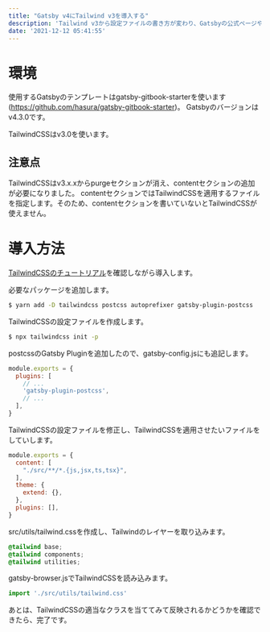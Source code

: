 ```yaml
---
title: "Gatsby v4にTailwind v3を導入する"
description: 'Tailwind v3から設定ファイルの書き方が変わり、Gatsbyの公式ページやブログ記事通りにやっても設定できなくなってるので追加しました'
date: '2021-12-12 05:41:55'
---
```

# 環境
使用するGatsbyのテンプレートはgatsby-gitbook-starterを使います (https://github.com/hasura/gatsby-gitbook-starter)。
Gatsbyのバージョンはv4.3.0です。

TailwindCSSはv3.0を使います。

## 注意点
TailwindCSSはv3.x.xからpurgeセクションが消え、contentセクションの追加が必要になりました。
contentセクションではTailwindCSSを適用するファイルを指定します。そのため、contentセクションを書いていないとTailwindCSSが使えません。

# 導入方法
[TailwindCSSのチュートリアル](https://tailwindcss.com/docs/guides/gatsby)を確認しながら導入します。

必要なパッケージを追加します。

```bash
$ yarn add -D tailwindcss postcss autoprefixer gatsby-plugin-postcss
```

TailwindCSSの設定ファイルを作成します。

```bash
$ npx tailwindcss init -p
```

postcssのGatsby Pluginを追加したので、gatsby-config.jsにも追記します。

```js
module.exports = {
  plugins: [
    // ...
    'gatsby-plugin-postcss',
    // ...
  ],
}
```

TailwindCSSの設定ファイルを修正し、TailwindCSSを適用させたいファイルをしていします。

```js
module.exports = {
  content: [
    "./src/**/*.{js,jsx,ts,tsx}",
  ],
  theme: {
    extend: {},
  },
  plugins: [],
}
```

src/utils/tailwind.cssを作成し、Tailwindのレイヤーを取り込みます。

```css
@tailwind base;
@tailwind components;
@tailwind utilities;
```

gatsby-browser.jsでTailwindCSSを読み込みます。

```js
import './src/utils/tailwind.css'
```

あとは、TailwindCSSの適当なクラスを当ててみて反映されるかどうかを確認できたら、完了です。
